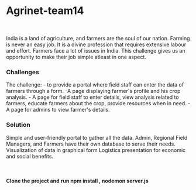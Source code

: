 # Agrinet-team14
<br>
<p>India is a land of agriculture, and farmers are the soul of our nation. Farming is never an easy job. It is a divine profession that requires extensive labour and effort. Farmers face a lot of issues in India. This challenge gives us an opportunity to make their job simple atleast in one aspect. 
</p>
<h3>Challenges</h3>
<p>The challenge:
- to provide a portal where field staff can enter the data of farmers through a form. 
-A page displaying farmer's profile and his crop analysis. 
- A page for field staff to enter details, view analysis related to farmers, educate farmers about the crop, provide resources when in need. 
-A page for admins to view farmer's details.</p>
<h3>Solution</h3>
<p>Simple and user-friendly portal to gather all the data.
Admin, Regional Field Managers, and Farmers have their own database to serve their needs.
Visualization of data in graphical form
Logistics presentation for economic and social benefits.
</p>
<br>
<h4>Clone the project and run npm install , nodemon server.js</h4>
